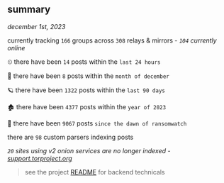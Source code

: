 
## summary
_december 1st, 2023_

currently tracking `166` groups across `308` relays & mirrors - _`104` currently online_

⏲ there have been `14` posts within the `last 24 hours`

🦈 there have been `8` posts within the `month of december`

🪐 there have been `1322` posts within the `last 90 days`

🏚 there have been `4377` posts within the `year of 2023`

🦕 there have been `9067` posts `since the dawn of ransomwatch`

there are `98` custom parsers indexing posts

_`20` sites using v2 onion services are no longer indexed - [support.torproject.org](https://support.torproject.org/onionservices/v2-deprecation/)_

> see the project [README](https://github.com/joshhighet/ransomwatch#ransomwatch--) for backend technicals
